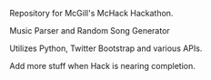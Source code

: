 Repository for McGill's McHack Hackathon.

Music Parser and Random Song Generator

Utilizes Python, Twitter Bootstrap and various APIs.

Add more stuff when Hack is nearing completion.





